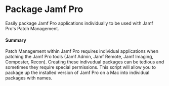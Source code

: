 # Package Jamf Pro
Easily package Jamf Pro applications individually to be used with Jamf Pro's Patch Management.

#### Summary
Patch Management within Jamf Pro requires individual applications when patching the Jamf Pro tools (Jamf Admin, Jamf Remote, Jamf Imaging, Composter, Recon). Creating these indivudual packages can be tedious and sometimes they require special permissions. This script will allow you to package up the installed version of Jamf Pro on a Mac into individual packages with names.
